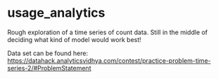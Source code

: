 # usage_analytics

Rough exploration of a time series of count data. Still in the middle of deciding what kind of model would work best!

Data set can be found here: https://datahack.analyticsvidhya.com/contest/practice-problem-time-series-2/#ProblemStatement

